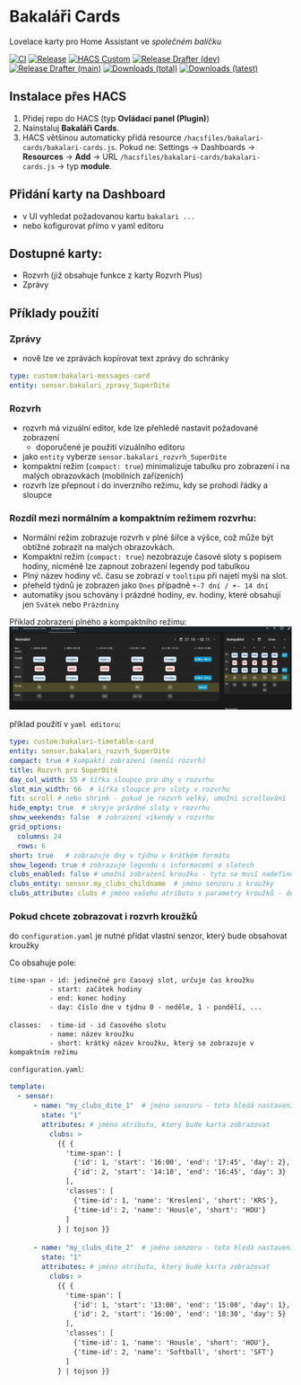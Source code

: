 # Bakaláři Cards

Lovelace karty pro Home Assistant ve *společném balíčku*

[![CI](https://github.com/schizza/bakalari-ha-frontend/actions/workflows/ci.yml/badge.svg)](https://github.com/schizza/bakalari-ha-frontend/actions/workflows/ci.yml)
[![Release](https://img.shields.io/github/v/release/schizza/bakalari-ha-frontend)](https://github.com/schizza/bakalari-ha-frontend/releases)
[![HACS Custom](https://img.shields.io/badge/HACS-Custom-41BDF5.svg)](https://hacs.xyz/)
[![Release Drafter (dev)](https://github.com/schizza/Bakalari-ha-frontend/actions/workflows/release-drafter-dev.yml/badge.svg)](https://github.com/schizza/Bakalari-ha-frontend/actions/workflows/release-drafter-dev.yml)
[![Release Drafter (main)](https://github.com/schizza/Bakalari-ha-frontend/actions/workflows/release-drafter-main.yml/badge.svg)](https://github.com/schizza/Bakalari-ha-frontend/actions/workflows/release-drafter-main.yml)
[![Downloads (total)](https://img.shields.io/github/downloads/schizza/bakalari-ha-frontend/total)](https://github.com/schizza/bakalari-ha-frontend/releases)
[![Downloads (latest)](https://img.shields.io/github/downloads/schizza/bakalari-ha-frontend/latest/total)](https://github.com/schizza/bakalari-ha-frontend/releases)


## Instalace přes HACS

1. Přidej repo do HACS (typ **Ovládací panel (Plugin)**)
2. Nainstaluj **Bakaláři Cards**.
3. HACS většinou automaticky přidá resource `/hacsfiles/bakalari-cards/bakalari-cards.js`.
   Pokud ne: Settings → Dashboards → **Resources** → **Add** → URL `/hacsfiles/bakalari-cards/bakalari-cards.js` → typ **module**.

## Přidání karty na Dashboard
- v UI vyhledat požadovanou kartu `bakalari ...`
- nebo kofigurovat přímo v yaml editoru

## Dostupné karty:
 - Rozvrh (již obsahuje funkce z karty Rozvrh Plus)
 - Zprávy

## Příklady použití

### Zprávy
 - nově lze ve zprávách kopírovat text zprávy do schránky

```yaml
type: custom:bakalari-messages-card
entity: sensor.bakalari_zpravy_SuperDite
```

### Rozvrh
 - rozvrh má vizuální editor, kde lze přehledě nastavit požadované zobrazení
   - doporučené je použití vizuálního editoru
 - jako `entity` vyberze `sensor.bakalari_rozvrh_SuperDite`
 - kompaktní režim (`compact: true`) minimalizuje tabulku pro zobrazení i na malých obrazovkách (mobilních zařízeních)
 - rozvrh lze přepnout i do inverzního režimu, kdy se prohodí řádky a sloupce

### Rozdíl mezi normálním a kompaktním režimem rozvrhu:

 - Normální režim zobrazuje rozvrh v plné šířce a výšce, což může být obtížné zobrazit na malých obrazovkách.
 - Kompaktní režim (`compact: true`) nezobrazuje časové sloty s popisem hodiny, nicméně lze zapnout zobrazení legendy pod tabulkou
  - Plný název hodiny vč. času se zobrazí v `tooltip`u při najetí myši na slot.
  - přeheld týdnů je zobrazen jako `Dnes` případně `+-7 dní / +- 14 dní`
  - automatiky jsou schovány i prázdné hodiny, ev. hodiny, které obsahují jen `Svátek` nebo `Prázdniny`

Příklad zobrazení plného a kompaktního režimu:
[![Kompaktní režim](https://www.github.com/schizza/bakalari-ha-frontend/blob/main/docs/rozvrh.png)](https://www.github.com/schizza/bakalari-ha-frontend/blob/main/docs/rozvrh.png)

 příklad použití v `yaml editoru`:
 ```yaml
 type: custom:bakalari-timetable-card
 entity: sensor.bakalari_rozvrh_SuperDite
 compact: true # kompaktí zobrazení (menší rozvrh)
 title: Rozvrh pro SuperDítě
 day_col_width: 55 # šířka sloupce pro dny v rozvrhu
 slot_min_width: 66  # šířka sloupce pro sloty v rozvrhu
 fit: scroll # nebo shrink - pokud je rozvrh velký, umožni scrollování
 hide_empty: true  # skryje prázdné sloty v rozvrhu
 show_weekends: false  # zobrazení víkendy v rozvrhu
 grid_options:
   columns: 24
   rows: 6
 short: true   # zobrazuje dny v týdnu v krátkém formátu
 show_legend: true # zobrazuje legendu s informacemi o slotech
 clubs_enabled: false # umožní zobrazení kroužku - tyto se musí nadefinovat ve vlastním senzoru
 clubs_entity: sensor.my_clubs_childname  # jméno senzoru s kroužky
 clubs_attribute: clubs # jméno vašeho atributu s parametry kroužků - defaul: clubs
```
### Pokud chcete zobrazovat i rozvrh kroužků
do `configuration.yaml` je nutné přídat vlastní senzor, který bude obsahovat kroužky

Co obsahuje pole:
```
time-span - id: jedinečné pro časový slot, určuje čas kroužku
          - start: začátek hodiny
          - end: konec hodiny
          - day: číslo dne v týdnu 0 - neděle, 1 - pondělí, ...

classes:  - time-id - id časového slotu
          - name: název kroužku
          - short: krátký název kroužku, který se zobrazuje v kompaktním režimu
```

`configuration.yaml`:
```yaml
template:
  - sensor:
      - name: "my_clubs_dite_1"  # jméno senzoru - toto hledá nastavení karty
        state: "1"
        attributes: # jméno atributu, který bude karta zobrazovat
          clubs: >
            {{ {
              'time-span': [
                {'id': 1, 'start': '16:00', 'end': '17:45', 'day': 2},
                {'id': 2, 'start': '14:10', 'end': '16:45', 'day': 3}
              ],
              'classes': [
                {'time-id': 1, 'name': 'Kreslení', 'short': 'KRS'},
                {'time-id': 2, 'name': 'Housle', 'short': 'HOU'}
              ]
            } | tojson }}

      - name: "my_clubs_dite_2"  # jméno senzoru - toto hledá nastavení karty
        state: "1"
        attributes: # jméno atributu, který bude karta zobrazovat
          clubs: >
            {{ {
              'time-span': [
                {'id': 1, 'start': '13:00', 'end': '15:00', 'day': 1},
                {'id': 2, 'start': '16:00', 'end': '18:30', 'day': 5}
              ],
              'classes': [
                {'time-id': 1, 'name': 'Housle', 'short': 'HOU'},
                {'time-id': 2, 'name': 'Softball', 'short': 'SFT'}
              ]
            } | tojson }}
```
